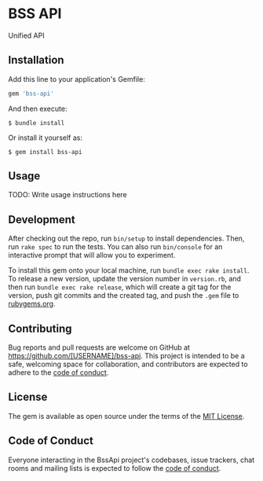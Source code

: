 # BSS API

Unified API

## Installation

Add this line to your application's Gemfile:

```ruby
gem 'bss-api'
```

And then execute:

    $ bundle install

Or install it yourself as:

    $ gem install bss-api

## Usage

TODO: Write usage instructions here

## Development

After checking out the repo, run `bin/setup` to install dependencies. Then, run `rake spec` to run the tests. You can also run `bin/console` for an interactive prompt that will allow you to experiment.

To install this gem onto your local machine, run `bundle exec rake install`. To release a new version, update the version number in `version.rb`, and then run `bundle exec rake release`, which will create a git tag for the version, push git commits and the created tag, and push the `.gem` file to [rubygems.org](https://rubygems.org).

## Contributing

Bug reports and pull requests are welcome on GitHub at https://github.com/[USERNAME]/bss-api. This project is intended to be a safe, welcoming space for collaboration, and contributors are expected to adhere to the [code of conduct](https://github.com/[USERNAME]/bss-api/blob/master/CODE_OF_CONDUCT.md).

## License

The gem is available as open source under the terms of the [MIT License](https://opensource.org/licenses/MIT).

## Code of Conduct

Everyone interacting in the BssApi project's codebases, issue trackers, chat rooms and mailing lists is expected to follow the [code of conduct](https://github.com/[USERNAME]/bss-api/blob/master/CODE_OF_CONDUCT.md).
